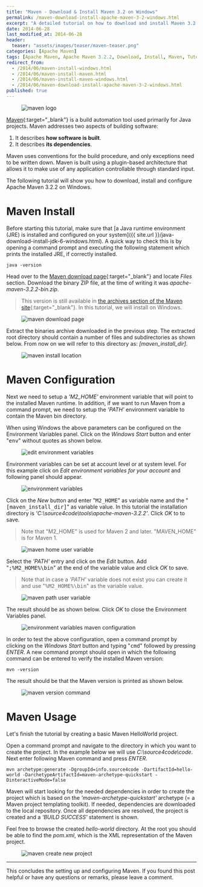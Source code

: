 ```yaml
---
title: "Maven - Download & Install Maven 3.2 on Windows"
permalink: /maven-download-install-apache-maven-3-2-windows.html
excerpt: "A detailed tutorial on how to download and install Maven 3.2.2 on Windows."
date: 2014-06-28
last_modified_at: 2014-06-28
header:
  teaser: "assets/images/teaser/maven-teaser.png"
categories: [Apache Maven]
tags: [Apache Maven, Apache Maven 3.2.2, Download, Install, Maven, Tutorial, Windows]
redirect_from:
  - /2014/06/maven-install-windows.html
  - /2014/06/maven-install-maven.html
  - /2014/06/maven-install-maven-windows.html
  - /2014/06/maven-download-install-apache-maven-3-2-windows.html
published: true
---
```


<figure>
    <img src="{{ site.url }}/assets/images/logo/maven-logo.png" alt="maven logo" class="logo">
</figure>

[Maven](https://maven.apache.org/){:target="_blank"} is a build automation tool used primarily for Java projects. Maven addresses two aspects of building software:
1. It describes **how software is built**.
2. It describes **its dependencies**.

Maven uses conventions for the build procedure, and only exceptions need to be written down. Maven is built using a plugin-based architecture that allows it to make use of any application controllable through standard input.

The following tutorial will show you how to download, install and configure Apache Maven 3.2.2 on Windows.

# Maven Install

Before starting this tutorial, make sure that [a Java runtime environment (JRE) is installed and configured on your system]({{ site.url }}/java-download-install-jdk-6-windows.html). A quick way to check this is by opening a command prompt and executing the following statement which prints the installed JRE, if correctly installed.

``` plaintext
java -version
```

Head over to the [Maven download page](https://maven.apache.org/download.cgi){:target="_blank"} and locate <var>Files</var> section. Download the binary ZIP file, at the time of writing it was <var>apache-maven-3.2.2-bin.zip</var>.

> This version is still available in [the archives section of the Maven site](https://archive.apache.org/dist/maven/maven-3/){:target="_blank"}. In this tutorial, we will install on Windows.

<figure>
    <img src="{{ site.url }}/assets/images/posts/maven/maven-download-page.png" alt="maven download page">
</figure>

Extract the binaries archive downloaded in the previous step. The extracted root directory should contain a number of files and subdirectories as shown below. From now on we will refer to this directory as: <var>[maven_install_dir]</var>.

<figure>
    <img src="{{ site.url }}/assets/images/posts/maven/maven-install-location.png" alt="maven install location">
</figure>

# Maven Configuration

Next we need to setup a <var>'M2_HOME'</var> environment variable that will point to the installed Maven runtime. In addition, if we want to run Maven from a command prompt, we need to setup the <var>'PATH'</var> environment variable to contain the Maven bin directory.

When using Windows the above parameters can be configured on the Environment Variables panel. Click on the <var>Windows Start</var> button and enter "<kbd>env</kbd>" without quotes as shown below.

<figure>
    <img src="{{ site.url }}/assets/images/posts/maven/edit-environment-variables.png" alt="edit environment variables">
</figure>

Environment variables can be set at account level or at system level. For this example click on <var>Edit environment variables for your account</var> and following panel should appear.

<figure>
    <img src="{{ site.url }}/assets/images/posts/maven/environment-variables.png" alt="environment variables">
</figure>

Click on the <var>New</var> button and enter "<kbd>M2_HOME</kbd>" as variable name and the "<kbd>[maven_install_dir]</kbd>" as variable value. In this tutorial the installation directory is <var>'C:\source4code\tools\apache-maven-3.2.2'</var>. Click <var>OK</var> to to save.

> Note that "M2_HOME" is used for Maven 2 and later. "MAVEN_HOME" is for Maven 1.

<figure>
    <img src="{{ site.url }}/assets/images/posts/maven/maven-home-user-variable.png" alt="maven home user variable">
</figure>

Select the <var>'PATH'</var> entry and click on the <var>Edit</var> button. Add "<kbd>;%M2_HOME%\bin</kbd>" at the end of the variable value and click <var>OK</var> to save.

> Note that in case a <var>'PATH'</var> variable does not exist you can create it and use "<kbd>%M2_HOME%\bin</kbd>" as the variable value.

<figure>
    <img src="{{ site.url }}/assets/images/posts/maven/maven-path-user-variable.png" alt="maven path user variable">
</figure>

The result should be as shown below. Click <var>OK</var> to close the Environment Variables panel.

<figure>
    <img src="{{ site.url }}/assets/images/posts/maven/environment-variables-maven-configuration.png" alt="environment variables maven configuration">
</figure>

In order to test the above configuration, open a command prompt by clicking on the <var>Windows Start</var> button and typing "<kbd>cmd</kbd>" followed by pressing <var>ENTER</var>. A new command prompt should open in which the following command can be entered to verify the installed Maven version:

``` plaintext
mvn -version
```
The result should be that the Maven version is printed as shown below.

<figure>
    <img src="{{ site.url }}/assets/images/posts/maven/maven-version-command.png" alt="maven version command">
</figure>

# Maven Usage

Let's finish the tutorial by creating a basic Maven HelloWorld project.

Open a command prompt and navigate to the directory in which you want to create the project. In the example below we will use <var>C:\source4code\code</var>. Next enter following Maven command and press <var>ENTER</var>.

``` plaintext
mvn archetype:generate -DgroupId=info.source4code -DartifactId=hello-world -DarchetypeArtifactId=maven-archetype-quickstart -DinteractiveMode=false
```

Maven will start looking for the needed dependencies in order to create the project which is based on the <var>'maven-archetype-quickstart'</var> archetype (= a Maven project templating toolkit). If needed, dependencies are downloaded to the local repository. Once all dependencies are resolved, the project is created and a <var>'BUILD SUCCESS'</var> statement is shown.

Feel free to browse the created <var>hello-world</var> directory. At the root you should be able to find the <var>pom.xml</var>, which is the XML representation of the Maven project.

<figure>
    <img src="{{ site.url }}/assets/images/posts/maven/maven-create-new-project.png" alt="maven create new project">
</figure>

---

This concludes the setting up and configuring Maven. If you found this post helpful or have any questions or remarks, please leave a comment.
